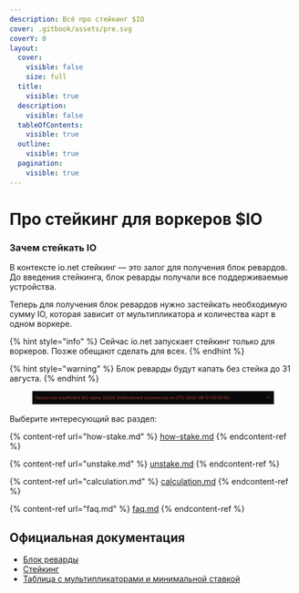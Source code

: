 ```yaml
---
description: Всё про стейкинг $IO
cover: .gitbook/assets/pre.svg
coverY: 0
layout:
  cover:
    visible: false
    size: full
  title:
    visible: true
  description:
    visible: false
  tableOfContents:
    visible: true
  outline:
    visible: true
  pagination:
    visible: true
---
```


# Про стейкинг для воркеров $IO

### Зачем стейкать IO&#x20;

В контексте io.net стейкинг — это залог для получения блок ревардов. До введения стейкинга, блок реварды получали все поддерживаемые устройства.&#x20;

Теперь для получения блок ревардов нужно застейкать необходимую сумму IO, которая зависит от мультипликатора и количества карт в одном воркере.&#x20;



{% hint style="info" %}
Сейчас io.net запускает стейкинг только для воркеров. Позже обещают сделать для всех.
{% endhint %}

{% hint style="warning" %}
Блок реварды будут капать без стейка до 31 августа.&#x20;
{% endhint %}

<figure><img src=".gitbook/assets/image.png" alt=""><figcaption></figcaption></figure>

Выберите интересующий вас раздел:&#x20;

{% content-ref url="how-stake.md" %}
[how-stake.md](how-stake.md)
{% endcontent-ref %}

{% content-ref url="unstake.md" %}
[unstake.md](unstake.md)
{% endcontent-ref %}

{% content-ref url="calculation.md" %}
[calculation.md](calculation.md)
{% endcontent-ref %}

{% content-ref url="faq.md" %}
[faq.md](faq.md)
{% endcontent-ref %}

## Официальная документация

* [Блок реварды](https://docs.io.net/docs/block-rewards)
* [Стейкинг](https://docs.io.net/docs/io-staking)
* [Таблица с мультипликаторами и минимальной ставкой](https://docs.io.net/docs/proposed-device-block-reward-multiplier)
